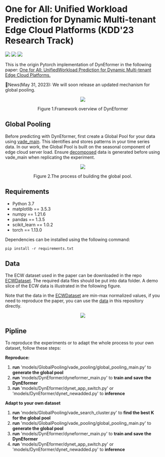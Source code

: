 # One for All: Unified Workload Prediction for Dynamic Multi-tenant Edge Cloud Platforms (KDD'23 Research Track)
![](https://img.shields.io/badge/python-3.7-brightgreen.svg)
![](https://img.shields.io/badge/Pytorch-red.svg)
![](https://img.shields.io/badge/license-brightgreen.svg)

This is the origin Pytorch implementation of DynEformer in the following paper: [One for All: UnifiedWorkload Prediction for Dynamic Multi-tenant Edge Cloud Platforms.](https://dl.acm.org/doi/abs/10.1145/3580305.3599453)

🚩News(May 31, 2023): We will soon release an updated mechanism for global pooling.

<div align="center">
  <img src="https://github.com/hsy23/KDD23_DynEformer/assets/45703329/ea33c6dc-973c-4175-b5fb-bef5da843802">
  <p>Figure 1.Framework overview of DynEformer</p>
</div>

## Global Pooling
Before predicting with DynEformer, first create a Global Pool for your data using [vade_main](models/GlobalPooing/vade_search_cluster/vade_main.py). This identifies and stores patterns in your time series data. In our work, the Global Pool is built on the seasonal component of edge cloud server load. Ensure [decomposed](models/GlobalPooing/series_decomp.py) data is generated before using vade_main when replicating the experiment.

<div align="center">
  <img src="https://github.com/hsy23/KDD23_DynEformer/assets/45703329/abadfc62-7fd4-4082-93c9-7921e3c8d9d9">
  <p>Figure 2.The process of building the global pool.</p>
</div>

## Requirements
- Python 3.7
- matplotlib == 3.5.3
- numpy == 1.21.6
- pandas == 1.3.5
- scikit_learn == 1.0.2
- torch == 1.13.0

Dependencies can be installed using the following command:

```pip install -r requirements.txt```

## Data
The ECW dataset used in the paper can be downloaded in the repo [ECWDataset](https://github.com/hsy23/ECWDataset). The required data files should be put into data folder. A demo slice of the ECW data is illustrated in the following figure. 

Note that the data in the [ECWDataset](https://github.com/hsy23/ECWDataset) are min-max normalized values, if you need to reproduce the paper, you can use the [data](https://github.com/hsy23/KDD23_DynEformer/tree/main/data) in this repository directly.

<div align="center">
  <img src="https://github.com/hsy23/KDD23_DynEformer/assets/45703329/b523ec9f-0e2f-49d6-9780-687a903790fd">
</div>

## Pipline
To reproduce the experiments or to adapt the whole process to your own dataset, follow these steps:

**Reproduce:**

1. **run** 'models/GlobalPooling/vade_pooling/global_pooling_main.py' to **generate the global pool**
2. **run** 'models/DynEformer/dyneformer_main.py' to **train and save the DynEformer**
3. **run** 'models/DynEformer/dynet_app_switch.py' or 'models/DynEformer/dynet_newadded.py' to **inference**

**Adapt to your own dataset**

1. **run** 'models/GlobalPooling/vade_search_cluster.py' to **find the best K for the global pool**
2. **run** 'models/GlobalPooling/vade_pooling/global_pooling_main.py' to **generate the global pool**
3. **run** 'models/DynEformer/dyneformer_main.py' to **train and save the DynEformer**
4.  **run** 'models/DynEformer/dynet_app_switch.py' or 'models/DynEformer/dynet_newadded.py' to **inference**
